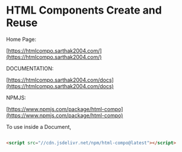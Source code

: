 # HTML Components Create and Reuse

Home Page:

[https://htmlcompo.sarthak2004.com/](https://htmlcompo.sarthak2004.com/)

DOCUMENTATION:

[https://htmlcompo.sarthak2004.com/docs](https://htmlcompo.sarthak2004.com/docs)

NPMJS:

[https://www.npmjs.com/package/html-compo](https://www.npmjs.com/package/html-compo)


To use inside a Document,


```html

<script src="//cdn.jsdelivr.net/npm/html-compo@latest"></script>

```

